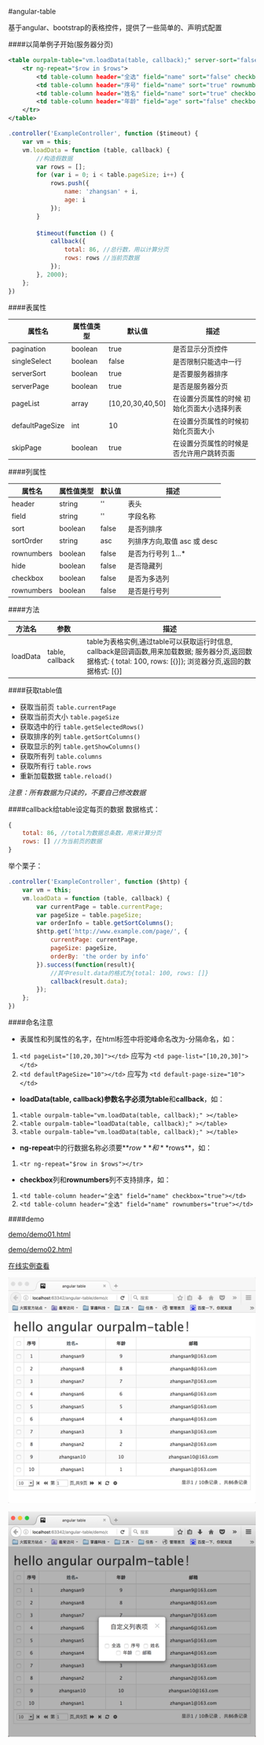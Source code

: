 #angular-table

基于angular、bootstrap的表格控件，提供了一些简单的、声明式配置

####以简单例子开始(服务器分页)
```xml
<table ourpalm-table="vm.loadData(table, callback);" server-sort="false" pagination="true" single-select="false" page-list="[10, 30, 50, 100]" default-page-size="10" class="table table-bordered table-striped table-hover text-center">
    <tr ng-repeat="$row in $rows">
        <td table-column header="全选" field="name" sort="false" checkbox="true" sort-order="asc" style="width:30px;"></td>
        <td table-column header="序号" field="name" sort="true" rownumbers="true" sort-order="asc" hide="true" style="width:40px;"></td>
        <td table-column header="姓名" field="name" sort="true" checkbox="false" sort-order="asc">{{$row.name}}</td>
        <td table-column header="年龄" field="age" sort="false" checkbox="false" sort-order="desc">{{$row.age}}</td>
    </tr>
</table>
```

```js
.controller('ExampleController', function ($timeout) {
    var vm = this;
    vm.loadData = function (table, callback) {
    	//构造假数据
        var rows = [];
        for (var i = 0; i < table.pageSize; i++) {
            rows.push({
                name: 'zhangsan' + i,
                age: i
            });
        }

        $timeout(function () {
            callback({
                total: 86, //总行数，用以计算分页
                rows: rows //当前页数据
            });
        }, 2000);
    };
})
```




####表属性

|	属性名				  |	 属性值类型 		  | 	   默认值 	   |		描述 					|
|-------------------------|-------------------|--------------------|-----------------------------|
|	pagination     		  |     boolean   	  |		true		   |	是否显示分页控件		|
|	singleSelect    	  |     boolean   	  |		false		   |	是否限制只能选中一行			|
|	serverSort     		  |     boolean   	  |		true	   	   |	是否要服务器排序		|
|	serverPage            |     boolean   	  |		true		   |	是否是服务器分页	|
|	pageList     		  |     array 		  |	[10,20,30,40,50]   |	在设置分页属性的时候 初始化页面大小选择列表		|
|	defaultPageSize       |     int   		  |		10			   |	在设置分页属性的时候初始化页面大小	|
|	skipPage              |     boolean   	  |		true		   |	在设置分页属性的时候是否允许用户跳转页面	|




####列属性

|	属性名				  |	 属性值类型 		  | 	   默认值 	   |		描述 					|
|-------------------------|-------------------|--------------------|-----------------------------|
|	header     		 	  |     string   	  |		''			   |	表头					   |
|	field		    	  |     string   	  |		''			   |	字段名称		      	  |
|	sort	     		  |     boolean   	  |		false	   	   |	是否列排序				 |
|	sortOrder     		  |     string 		  |		asc			   |	列排序方向,取值 asc 或 desc	|
|	rownumbers		      |     boolean		  |		false		   |	是否为行号列 1...*				|
|	hide			      |     boolean		  |		false		   |	是否隐藏列				|
|	checkbox		      |     boolean		  |		false		   |	是否为多选列				|
|	rownumbers		      |     boolean		  |		false		   |	是否是行号列				|



####方法

|	方法名				  |	 参数 		      | 	            	描述 					|
|-------------------------|-------------------|-------------------------------------------------|
|	loadData     		  |  table, callback  |		table为表格实例,通过table可以获取运行时信息, callback是回调函数,用来加载数据; 服务器分页,返回数据格式: { total: 100, rows: [{}]}; 浏览器分页,返回的数据格式: [{}]				   |



####获取table值
* 获取当前页 `table.currentPage`
* 获取当前页大小 `table.pageSize`
* 获取选中的行 `table.getSelectedRows()`
* 获取排序的列 `table.getSortColumns()`
* 获取显示的列 `table.getShowColumns()`
* 获取所有列 `table.columns`
* 获取所有行 `table.rows`
* 重新加载数据 `table.reload()`

*注意：所有数据为只读的，不要自己修改数据*



####callback给table设定每页的数据
数据格式：
```js
{
    total: 86, //total为数据总条数，用来计算分页
    rows: [] //为当前页的数据
}
```
举个栗子：
```js
.controller('ExampleController', function ($http) {
    var vm = this;
    vm.loadData = function (table, callback) {
    	var currentPage = table.currentPage;
        var pageSize = table.pageSize;
        var orderInfo = table.getSortColumns();
        $http.get('http://www.example.com/page/', {
        	currentPage: currentPage,
            pageSize: pageSize,
            orderBy: 'the order by info'
        }).success(function(result){
        	//其中result.data的格式为{total: 100, rows: []}
        	callback(result.data);
        });
    };
})
```



####命名注意

* 表属性和列属性的名字，在html标签中将驼峰命名改为-分隔命名，如：
 1. `<td pageList="[10,20,30]"></td>` 应写为 `<td page-list="[10,20,30]"></td>`
 2. `<td defaultPageSize="10"></td>` 应写为 `<td default-page-size="10"></td>`

* **loadData(table, callback)**参数名字必须为**table**和**callback**，如：
 1. `<table ourpalm-table="vm.loadData(table, callback);" ></table>`
 2. `<table ourpalm-table="loadData(table, callback);" ></table>`
 3. `<table ourpalm-table="vm.loadData(table, callback);" ></table>`

* **ng-repeat**中的行数据名称必须要**$row**和**$rows**，如：
 1. `<tr ng-repeat="$row in $rows"></tr>`

* **checkbox**列和**rownumbers**列不支持排序，如：
 1. `<td table-column header="全选" field="name" checkbox="true"></td>`
 2. `<td table-column header="全选" field="name" rownumbers="true"></td>`



####demo

[demo/demo01.html](./demo/demo01.html)

[demo/demo02.html](./demo/demo02.html)

[在线实例查看](http://runjs.cn/code/nwygfmro)

![demo01.png](./img/demo01.png)

![demo01.png](./img/demo02.png)